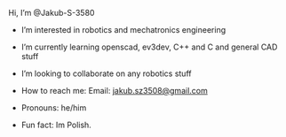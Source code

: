 Hi, I’m @Jakub-S-3580

- I’m interested in robotics and mechatronics engineering
  
- I’m currently learning openscad, ev3dev, C++ and C and general CAD stuff
  
- I’m looking to collaborate on any robotics stuff
  
-  How to reach me:
      Email: jakub.sz3508@gmail.com
      
-  Pronouns: he/him

-  Fun fact: Im Polish.

<!---
Jakub-S-3580/Jakub-S-3580 is a ✨ special ✨ repository because its `README.md` (this file) appears on your GitHub profile.
You can click the Preview link to take a look at your changes.
--->
